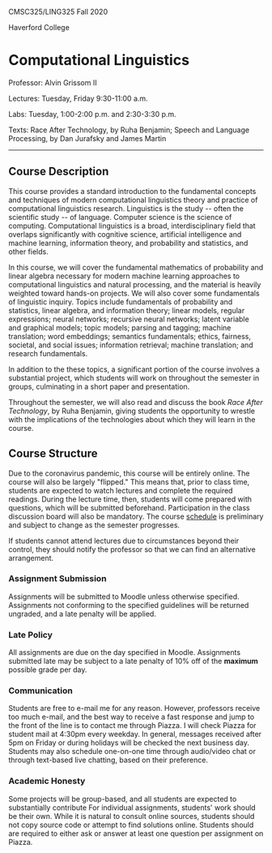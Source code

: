 CMSC325/LING325 Fall 2020

Haverford College

# Computational Linguistics



Professor: Alvin Grissom II

Lectures: Tuesday, Friday 9:30-11:00 a.m.

Labs: Tuesday, 1:00-2:00 p.m. and 2:30-3:30 p.m.

Texts: Race After Technology, by Ruha Benjamin; Speech and Language Processing, by Dan Jurafsky and James Martin

---

## Course Description

This course provides a standard introduction to the fundamental concepts and techniques of modern computational linguistics theory and practice of computational linguistics research.  Linguistics is the study -- often the scientific study -- of language.  Computer science is the science of computing.  Computational linguistics is a broad, interdisciplinary field that overlaps significantly with cognitive science, artificial intelligence and machine learning, information theory, and probability and statistics, and other fields.  

In this course, we will cover the fundamental mathematics of probability and linear algebra necessary for modern machine learning approaches to computational linguistics and natural processing, and the material is heavily weighted toward hands-on projects.  We will also cover some fundamentals of linguistic inquiry.  Topics include fundamentals of probability and statistics, linear algebra, and information theory; linear models, regular expressions; neural networks; recursive neural networks; latent variable and graphical models; topic models; parsing and tagging; machine translation; word embeddings; semantics fundamentals; ethics, fairness, societal, and social issues; information retrieval; machine translation; and research fundamentals.  

In addition to the these topics, a significant portion of the course involves a substantial project, which students will work on throughout the semester in groups, culminating in a short paper and presentation.

Throughout the semester, we will also read and discuss the book *Race After Technology*, by Ruha Benjamin, giving students the opportunity to wrestle with the implications of the technologies about which they will learn in the course.

## Course Structure

Due to the coronavirus pandemic, this course will be entirely online.  The course will also be largely "flipped."  This means that, prior to class time, students are expected to watch lectures and complete the required readings.  During the lecture time, then, students will come prepared with questions, which will be submitted beforehand.  Participation in the class discussion board will also be mandatory.  The course [schedule](schedule.md) is preliminary and subject to change as the semester progresses.

If students cannot attend lectures due to circumstances beyond their control, they should notify the professor so that we can find an alternative arrangement.

### Assignment Submission

Assignments will be submitted to Moodle unless otherwise specified. Assignments not conforming to the specified guidelines will be returned ungraded, and a late penalty will be applied.

### Late Policy

All assignments are due on the day specified in Moodle.  Assignments submitted late may be subject to a late penalty of 10% off of the **maximum** possible grade per day.

### Communication

Students are free to e-mail me for any reason.  However, professors receive too much e-mail, and the best way to receive a fast response and jump to the front of the line is to contact me through Piazza.  I will check Piazza for student mail at 4:30pm every weekday. In general, messages received after 5pm on Friday or during holidays will be checked the next business day.   Students may also schedule one-on-one time through audio/video chat or through text-based live chatting, based on their preference.

### Academic Honesty

Some projects will be group-based, and all students are expected to substantially contribute  For individual assignments, students' work should be their own.  While it is natural to consult online sources, students should not copy source code or attempt to find solutions online.  Students should are required to either ask or answer at least one question per assignment on Piazza.





